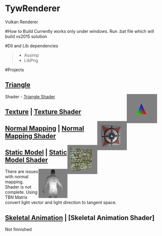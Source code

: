 # TywRenderer

Vulkan Renderer

#How to Build
Currently works only under windows.
Run .bat file which will build vs2015 solution

#Dll and Lib dependencies
> - Assimp
> - LibPng


#Projects
## [Triangle](Projects/Triangle)
Shader - [Triangle Shader](Assets/Shaders/Triangle)
<img src="ScreenShots/Triangle.png" height="96px" align="right">

## [Texture](Projects/Texture) | [Texture Shader](Assets/Shaders/Texture)
<img src="ScreenShots/Texture.png" height="96px" align="right">

## [Normal Mapping](Projects/NormalMapping) | [Normal Mapping Shader](Assets/Shaders/NormalMapping)
<img src="ScreenShots/NormallMapping.png" height="96px" align="right">

## [Static Model](Projects/StaticModel) | [Static Model Shader](Assets/Shaders/StaticModel)
<img src="ScreenShots/StaticModel.png" height="96px" align="right">
There are issues with normal mapping. Shader is not complete.
Using TBN Matrix convert light vector and light direction to tangent space.


## [Skeletal Animation](Projects/SkeletalAnimation) | [Skeletal Animation Shader]
Not finnished
